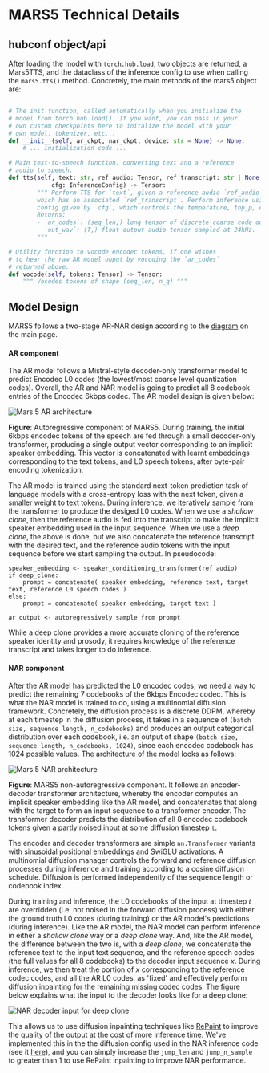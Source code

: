 # MARS5 Technical Details


## hubconf object/api


After loading the model with `torch.hub.load`, two objects are returned, a Mars5TTS, and the dataclass of the inference config to use when calling the `mars5.tts()` method.
Concretely, the main methods of the mars5 object are:

```python

# The init function, called automatically when you initialize the 
# model from torch.hub.load(). If you want, you can pass in your
# own custom checkpoints here to initalize the model with your 
# own model, tokenizer, etc...
def __init__(self, ar_ckpt, nar_ckpt, device: str = None) -> None:
    # ... initialization code ...

# Main text-to-speech function, converting text and a reference
# audio to speech. 
def tts(self, text: str, ref_audio: Tensor, ref_transcript: str | None, 
            cfg: InferenceConfig) -> Tensor:
        """ Perform TTS for `text`, given a reference audio `ref_audio` (of shape [sequence_length,], sampled at 24kHz) 
        which has an associated `ref_transcript`. Perform inference using the inference 
        config given by `cfg`, which controls the temperature, top_p, etc...
        Returns:
        - `ar_codes`: (seq_len,) long tensor of discrete coarse code outputs from the AR model.
        - `out_wav`: (T,) float output audio tensor sampled at 24kHz.
        """

# Utility function to vocode encodec tokens, if one wishes 
# to hear the raw AR model ouput by vocoding the `ar_codes` 
# returned above.
def vocode(self, tokens: Tensor) -> Tensor:
    """ Vocodes tokens of shape (seq_len, n_q) """
```


## Model Design

MARS5 follows a two-stage AR-NAR design according to the [diagram](/docs/assets/simplified_diagram.png) on the main page.

#### AR component

The AR model follows a Mistral-style decoder-only transformer model to predict Encodec L0 codes (the lowest/most coarse level quantization codes).
Overall, the AR and NAR model is going to predict all 8 codebook entries of the Encodec 6kbps codec. 
The AR model design is given below:

![Mars 5 AR architecture](/docs/assets/mars5_AR_arch.png)

**Figure**: Autoregressive component of MARS5. During training, the initial 6kbps encodec tokens of the speech are fed through a small decoder-only transformer, producing a single output vector corresponding to an implicit speaker embedding.
This vector is concatenated with learnt embeddings corresponding to the text tokens, and L0 speech tokens, after byte-pair encoding tokenization. 


The AR model is trained using the standard next-token prediction task of language models with a cross-entropy loss with the next token, given a smaller weight to text tokens. 
During inference, we iteratively sample from the transformer to produce the desiged L0 codes. 
When we use a _shallow clone_, then the reference audio is fed into the transcript to make the implicit speaker embedding used in the input sequence.
When we use a _deep clone_, the above is done, but we also concatenate the reference transcript with the desired text, and the reference audio tokens with the input sequence before we start sampling the output.
In pseudocode:

```
speaker_embedding <- speaker_conditioning_transformer(ref audio)
if deep_clone:
    prompt = concatenate( speaker embedding, reference text, target text, reference L0 speech codes )
else:
    prompt = concatenate( speaker embedding, target text )

ar output <- autoregressively sample from prompt
```

While a deep clone provides a more accurate cloning of the reference speaker identity and prosody, it requires knowledge of the reference transcript and takes longer to do inference.

#### NAR component

After the AR model has predicted the L0 encodec codes, we need a way to predict the remaining 7 codebooks of the 6kbps Encodec codec.
This is what the NAR model is trained to do, using a multinomial diffusion framework.
Concretely, the diffusion process is a discrete DDPM, whereby at each timestep in the diffusion process, it takes in a sequence of `(batch size, sequence length, n_codebooks)` and produces an output categorical distribution over each codebook, i.e. an output of shape `(batch size, sequence length, n_codebooks, 1024)`, since each encodec codebook has 1024 possible values.
The architecture of the model looks as follows:


![Mars 5 NAR architecture](/docs/assets/mars5_NAR_arch.png)

**Figure**: MARS5 non-autoregressive component. It follows an encoder-decoder transformer architecture, whereby the encoder computes an implicit speaker embedding like the AR model, and concatenates that along with the target to form an input sequence to a transformer encoder. The transformer decoder predicts the distribution of all 8 encodec codebook tokens given a partly noised input at some diffusion timestep `t`.


The encoder and decoder transformers are simple `nn.Transformer` variants with sinusoidal positional embeddings and SwiGLU activations.
A multinomial diffusion manager controls the forward and reference diffusion processes during inference and training according to a cosine diffusion schedule. 
Diffusion is performed independently of the sequence length or codebook index. 

During training and inference, the L0 codebooks of the input at timestep $t$ are overridden (i.e. not noised in the forward diffusion process) with either the ground truth L0 codes (during training) or the AR model's predictions (during inference).
Like the AR model, the NAR model can perform inference in either a _shallow clone_ way or a _deep clone_ way.
And, like the AR model, the difference between the two is, with a _deep clone_, we concatenate the reference text to the input text sequence, and the reference speech codes (the full values for all 8 codebooks) to the decoder input sequence $x$.
During inference, we then treat the portion of $x$ corresponding to the reference codec codes, and all the AR L0 codes, as 'fixed' and effectively perform diffusion inpainting for the remaining missing codec codes. 
The figure below explains what the input to the decoder looks like for a deep clone:

![NAR decoder input for deep clone](/docs/assets/NAR_inpainting_diagram.png)

This allows us to use diffusion inpainting techniques like [RePaint](https://arxiv.org/abs/2201.09865) to improve the quality of the output at the cost of more inference time. 
We've implemented this in the the diffusion config used in the NAR inference code (see it [here](/mars5/diffuser.py)), and you can simply increase the `jump_len` and `jump_n_sample` to greater than 1 to use RePaint inpainting to improve NAR performance. 


